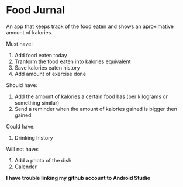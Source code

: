 # Food Jurnal

An app that keeps track of the food eaten and shows an aproximative amount of kalories.


Must have:
1. Add food eaten today
2. Tranform the food eaten into kalories equivalent
3. Save kalories eaten history
4. Add amount of exercise done


Should have:
1. Add the amount of kalories a certain food has (per kilograms or something similar)
2. Send a reminder when the amount of kalories gained is bigger then gained

Could have:
1. Drinking history

Will not have:
1. Add a photo of the dish
2. Calender 


**I have trouble linking my github account to Android Studio**
